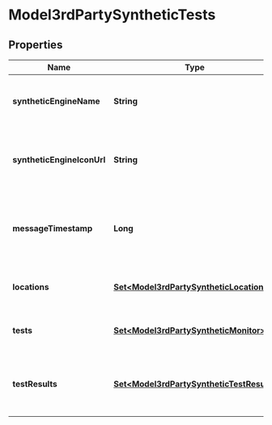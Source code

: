 

# Model3rdPartySyntheticTests


## Properties

| Name | Type | Description | Notes |
|------------ | ------------- | ------------- | -------------|
|**syntheticEngineName** | **String** | The type of the third-party synthetic monitor. |  |
|**syntheticEngineIconUrl** | **String** | The URL of the third-party synthetic monitor icon. |  [optional] |
|**messageTimestamp** | **Long** | The timestamp of the message creation, in UTC milliseconds. |  |
|**locations** | [**Set&lt;Model3rdPartySyntheticLocation&gt;**](Model3rdPartySyntheticLocation.md) | The list of third-party synthetic locations. |  |
|**tests** | [**Set&lt;Model3rdPartySyntheticMonitor&gt;**](Model3rdPartySyntheticMonitor.md) | The list of third-party synthetic monitors. |  |
|**testResults** | [**Set&lt;Model3rdPartySyntheticTestResult&gt;**](Model3rdPartySyntheticTestResult.md) | The list of results of third-party synthetic monitor execution. |  [optional] |



